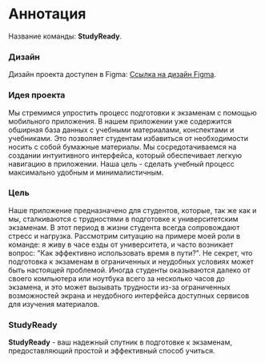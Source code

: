 # Аннотация
Название команды: **StudyReady**.
### Дизайн
Дизайн проекта доступен в Figma: [Ссылка на дизайн Figma](https://www.figma.com/file/YwAxu33qMfDC6cTkDZLukL/Interface?type=design&node-id=0-1&mode=design&t=GaenxIAMAEaDyPgc-0).
### Идея проекта
Мы стремимся упростить процесс подготовки к экзаменам с помощью мобильного приложения. В нашем приложении уже содержится обширная база данных с учебными материалами, конспектами и учебниками. Это позволяет студентам избавиться от необходимости носить с собой бумажные материалы. Мы сосредотачиваемся на создании интуитивного интерфейса, который обеспечивает легкую навигацию в приложении. Наша цель - сделать учебный процесс максимально удобным и минималистичным.
### Цель
Наше приложение предназначено для студентов, которые, так же как и мы, сталкиваются с трудностями в подготовке к университетским экзаменам. В этот период в жизни студента всегда сопровождают стресс и нагрузка. Рассмотрим ситуацию на примере моей роли в команде: я живу в часе езды от университета, и часто возникает вопрос: "Как эффективно использовать время в пути?". Не секрет, что подготовка к экзаменам в ограниченных и неудобных условиях может быть настоящей проблемой. Иногда студенты оказываются далеко от своего компьютера или ноутбука всего за несколько часов до экзамена, и это может вызывать трудности из-за ограниченных возможностей экрана и неудобного интерфейса доступных сервисов для изучения материалов.
### StudyReady
**StudyReady** - ваш надежный спутник в подготовке к экзаменам, предоставляющий простой и эффективный способ учиться.
